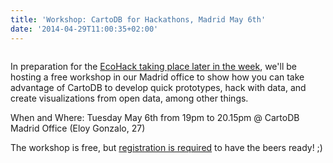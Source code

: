 ```yaml
---
title: 'Workshop: CartoDB for Hackathons, Madrid May 6th'
date: '2014-04-29T11:00:35+02:00'
---
```


<img src="http://i.imgur.com/b94kNna.jpg" alt=""/>

In preparation for the <a href="http://blog.cartodb.com/post/83717177703/ecohack-a-global-event-to-improve-our-environment-with">EcoHack taking place later in the week</a>, we'll be hosting a free workshop in our Madrid office to show how you can take advantage of CartoDB to develop quick prototypes, hack with data, and create visualizations from open data, among other things.

When and Where: Tuesday May 6th from 19pm to 20.15pm @ CartoDB Madrid Office (Eloy Gonzalo, 27)

The workshop is free, but <a href="https://www.eventbrite.es/e/entradas-cartodb-for-hackathons-11415866163">registration is required</a> to have the beers ready! ;)
